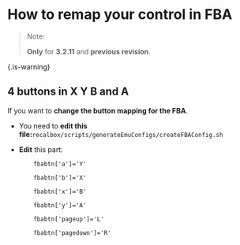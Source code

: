 # How to remap your control in FBA


>Note:
>
>**Only** for **3.2.11** and **previous revision**.
>
{.is-warning}

## 4 buttons in X Y B and A

If you want to **change the button mapping for the FBA**.

* You need to **edit this file:**`recalbox/scripts/generateEmuConfigs/createFBAConfig.sh`
* **Edit** this part:

  ```text
      fbabtn['a']='Y'

      fbabtn['b']='X'

      fbabtn['x']='B'

      fbabtn['y']='A'

      fbabtn['pageup']='L'

      fbabtn['pagedown']='R'
  ```

